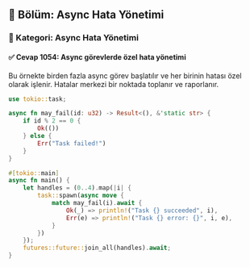 ## 📘 Bölüm: Async Hata Yönetimi
### 🔹 Kategori: Async Hata Yönetimi
#### ✅ Cevap 1054: Async görevlerde özel hata yönetimi

Bu örnekte birden fazla async görev başlatılır ve her birinin hatası özel olarak işlenir. Hatalar merkezi bir noktada toplanır ve raporlanır.

```rust
use tokio::task;

async fn may_fail(id: u32) -> Result<(), &'static str> {
    if id % 2 == 0 {
        Ok(())
    } else {
        Err("Task failed!")
    }
}

#[tokio::main]
async fn main() {
    let handles = (0..4).map(|i| {
        task::spawn(async move {
            match may_fail(i).await {
                Ok(_) => println!("Task {} succeeded", i),
                Err(e) => println!("Task {} error: {}", i, e),
            }
        })
    });
    futures::future::join_all(handles).await;
}
```
